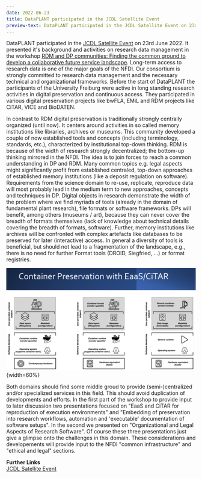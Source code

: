 ```yaml
---
date: 2022-06-23
title: DataPLANT participated in the JCDL Satellite Event 
preview-text: DataPLANT participated in the JCDL Satellite Event on 23rd June 2022. It presented it's background and activities on research data management in the workshop "RDM and DP communities: Finding the common ground to develop a collaborative future service landscape". Long-term access to research data is one of the major goals of the NFDI. Our consortium is strongly committed to research data management and the necessary technical and organizational frameworks. Before the start of DataPLANT the participants...
---
```


DataPLANT participated in the [JCDL Satellite Event](https://2022.jcdl.org/nfdi-satellite-event/) on 23rd June 2022. It presented it's background and activities on research data management in the workshop [RDM and DP communities: Finding the common ground to develop a collaborative future service landscape](https://2022.jcdl.org/nfdi-satellite-event/#workshop-rdm). Long-term access to research data is one of the major goals of the NFDI. Our consortium is strongly committed to research data management and the necessary technical and organizational frameworks. Before the start of DataPLANT the participants of the University Freiburg were active in long standing research activities in digital preservation and continuous access. They participated in various digital preservation projects like bwFLA, EMiL and RDM projects like CiTAR, VICE and BioDATEN.

In contrast to RDM digital preservation is traditionally strongly centrally organized (until now). It  centers around activities in so called memory institutions like libraries, archives or museums. This community developed a couple of now established tools and concepts (including terminology, standards, etc.), characterized by institutional top-down thinking. RDM is because of the width of research strongly decentralized; the bottom-up thinking mirrored in the NFDI. The idea is to join forces to reach a common understanding in DP and RDM. Many common topics e.g. legal aspects might significantly profit from established centraled, top-down approaches of established memory institutions (like a deposit regulation on software). Requirements from the science domain to re-use, replicate, reproduce data will most probably lead in the medium term to new approaches, concepts and techniques in DP. Digital objects in research demonstrate the width of the problem where we find myriads of tools (already in the domain of fundamental plant research), file formats or software frameworks. DPs will benefit, among others (museums / art), because they can never cover the breadth of formats themselves (lack of knowledge about technical details covering the breadth of formats, software). Further, memory institutions like archives will be confronted with complex artefacts like databases to be preserved for later (interactive) access. In general a diversity of tools is beneficial, but should not lead to a fragmentation of the landscape, e.g., there is no need for further Format tools (DROID, Siegfried, ...) or format registries.

![Container Preservation with EaaS/CiTAR](/src/assets/images/news/container-preservation.png "Container Preservation with EaaS/CiTAR"){width=60%}

Both domains should find some middle groud to provide (semi-)centralized and/or specialized services in this field. This should avoid duplication of developments and efforts. In the first part of the workshop to provide input to later discussion two presentations focused on "EaaS and CiTAR for reproduction of execution environments" and "Embedding of preservation into research workflows, automation and 'executable' documentation of software setups". In the second we presented on "Organizational and Legal Aspects of Research Software".
Of course these three presentations just give a glimpse onto the challenges in this domain. These considerations and developements will provide input to the NFDI "common infrastructure" and "ethical and legal" sections.

**Further Links**  
[JCDL Satellite Event](https://2022.jcdl.org/nfdi-satellite-event/)